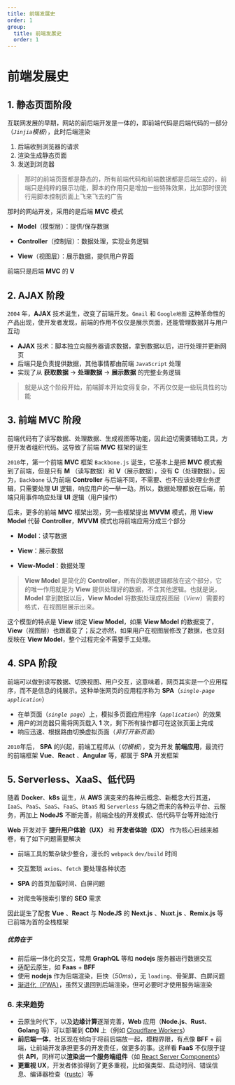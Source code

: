 ```yaml
---
title: 前端发展史
order: 1
group:
  title: 前端发展史
  order: 1
---
```


# 前端发展史

## 1. 静态页面阶段

互联网发展的早期，网站的前后端开发是一体的，即前端代码是后端代码的一部分（_`Jinjia`模板_），此时后端渲染

1. 后端收到浏览器的请求
2. 渲染生成静态页面
3. 发送到浏览器

> 那时的前端页面都是静态的，所有前端代码和前端数据都是后端生成的，前端只是纯粹的展示功能，脚本的作用只是增加一些特殊效果，比如那时很流行用脚本控制页面上飞来飞去的广告

那时的网站开发，采用的是后端 **MVC** 模式

- **Model**（模型层）：提供/保存数据

- **Controller**（控制层）：数据处理，实现业务逻辑

- **View**（视图层）：展示数据，提供用户界面

前端只是后端 **MVC** 的 **V**

## 2. AJAX 阶段

`2004` 年，**AJAX** 技术诞生，改变了前端开发。`Gmail` 和 `Google地图` 这种革命性的产品出现，使开发者发现，前端的作用不仅仅是展示页面，还能管理数据并与用户互动

- **AJAX** 技术：脚本独立向服务器请求数据，拿到数据以后，进行处理并更新网页
- 后端只是负责提供数据，其他事情都由前端 `JavaScript` 处理
- 实现了从 **获取数据** -> **处理数据** -> **展示数据** 的完整业务逻辑

> 就是从这个阶段开始，前端脚本开始变得复杂，不再仅仅是一些玩具性的功能

## 3. 前端 MVC 阶段

前端代码有了读写数据、处理数据、生成视图等功能，因此迫切需要辅助工具，方便开发者组织代码。这导致了前端 **MVC** 框架的诞生

`2010`年，第一个前端 **MVC** 框架 `Backbone.js` 诞生，它基本上是把 **MVC** 模式搬到了前端，但是只有 **M** （读写数据）和 **V**（展示数据），没有 **C**（处理数据）。因为，`Backbone` 认为前端 **Controller** 与后端不同，不需要、也不应该处理业务逻辑，只需要处理 **UI** 逻辑，响应用户的一举一动。所以，数据处理都放在后端，前端只用事件响应处理 **UI** 逻辑（用户操作）

后来，更多的前端 **MVC** 框架出现，另一些框架提出 **MVVM** 模式，用 **View Model** 代替 **Controller**，**MVVM** 模式也将前端应用分成三个部分

- **Model**：读写数据

- **View**：展示数据

- **View-Model**：数据处理

> **View Model** 是简化的 **Controller**，所有的数据逻辑都放在这个部分，它的唯一作用就是为 **View** 提供处理好的数据，不含其他逻辑。也就是说，**Model** 拿到数据以后，**View Model** 将数据处理成视图层（_View_）需要的格式，在视图层展示出来。

这个模型的特点是 **View** 绑定 **View Model**，如果 **View Model** 的数据变了，**View**（视图层）也跟着变了；反之亦然，如果用户在视图层修改了数据，也立刻反映在 **View Model**，整个过程完全不需要手工处理。

## 4. SPA 阶段

前端可以做到读写数据、切换视图、用户交互，这意味着，网页其实是一个应用程序，而不是信息的纯展示。这种单张网页的应用程序称为 **SPA**（_`single-page application`_）

- 在单页面（_`single page`_）上，模拟多页面应用程序（_`application`_）的效果
- 用户的浏览器只需将网页载入 **1** 次，剩下所有操作都可在这张页面上完成
- 响应迅速、根据路由切换虚拟页面（_非打开新页面_）

`2010`年后， **SPA** 的兴起，前端工程师从（_切模板_），变为开发 **前端应用**，最流行的前端框架 **Vue**、**React** 、**Angular** 等，都属于 **SPA** 开发框架

## 5. Serverless、XaaS、低代码

随着 **Docker**、**k8s** 诞生，从 **AWS** 演变来的各种云概念、新概念大行其道，`IaaS`、`PaaS`、`SaaS`、`FaaS`、`BtaaS` 和 `Serverless` 与随之而来的各种云平台、云服务，再加上 **NodeJS** 不断完善，前端全栈的开发模式、低代码平台等开始流行

**Web** 开发对于 **提升用户体验（UX）** 和 **开发者体验（DX）** 作为核心目越来越卷，有了如下问题需要解决

- 前端工具的繁杂缺少整合，漫长的 `webpack` `dev/build` 时间

- 交互繁琐 `axios`、`fetch` 要处理各种状态

- **SPA** 的首页加载时间、白屏问题

- 对爬虫等搜索引擎的 **SEO** 需求

因此诞生了配套 **Vue** 、**React** 与 **NodeJS** 的 **Next.js** 、**Nuxt.js** 、**Remix.js** 等已前端为首的全栈框架

##### 优势在于

- 前后端一体化的交互，常用 **GraphQL** 等和 **nodejs** 服务器进行数据交互
- 适配云原生，如 **Faas** + **BFF**
- 使用 **nodejs** 作为后端渲染，巨快（_50ms_），无 `loading`、骨架屏、白屏问题
- [渐进化（PWA）](https://developer.mozilla.org/zh-CN/docs/Web/Progressive_web_apps)，虽然又退回到后端渲染，但可必要时才使用服务端渲染

### 6. 未来趋势

- 云原生时代下，以及**边缘计算**逐渐完善，**Web** 应用（**Node.js**、**Rust**、**Golang** 等）可以部署到 **CDN** 上（例如 [Cloudflare Workers](https://workers.cloudflare.com/)）
- **前后端一体**，社区现在倾向于将前后端放一起，模糊界限，有点像 **BFF** + 前端，让前端开发承担更多的开发责任，做更多的事。这样看 **FaaS** 不仅限于提供 **API**，同样可以**渲染出一个服务端组件**（如 [React Server Components](https://reactjs.org/blog/2020/12/21/data-fetching-with-react-server-components.html)）
- **更重视 UX**，开发者体验得到了更多重视，比如强类型、启动时间、错误信息、编译器检查（[rustc](https://doc.rust-lang.org/rustc/what-is-rustc.html)）等

